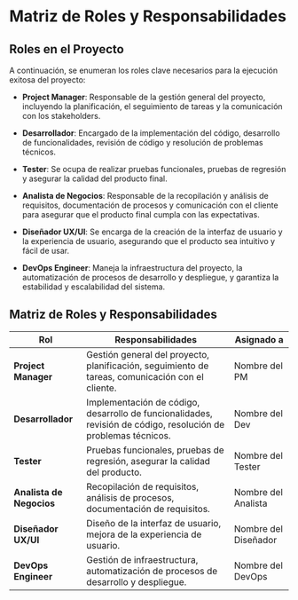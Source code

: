 # Matriz de Roles y Responsabilidades

## Roles en el Proyecto

A continuación, se enumeran los roles clave necesarios para la ejecución exitosa del proyecto:

- **Project Manager**: Responsable de la gestión general del proyecto, incluyendo la planificación, el seguimiento de tareas y la comunicación con los stakeholders.
  
- **Desarrollador**: Encargado de la implementación del código, desarrollo de funcionalidades, revisión de código y resolución de problemas técnicos.
  
- **Tester**: Se ocupa de realizar pruebas funcionales, pruebas de regresión y asegurar la calidad del producto final.
  
- **Analista de Negocios**: Responsable de la recopilación y análisis de requisitos, documentación de procesos y comunicación con el cliente para asegurar que el producto final cumpla con las expectativas.
  
- **Diseñador UX/UI**: Se encarga de la creación de la interfaz de usuario y la experiencia de usuario, asegurando que el producto sea intuitivo y fácil de usar.
  
- **DevOps Engineer**: Maneja la infraestructura del proyecto, la automatización de procesos de desarrollo y despliegue, y garantiza la estabilidad y escalabilidad del sistema.

## Matriz de Roles y Responsabilidades

| Rol                   | Responsabilidades                                                                            | Asignado a          |
|-----------------------|----------------------------------------------------------------------------------------------|---------------------|
| **Project Manager**       | Gestión general del proyecto, planificación, seguimiento de tareas, comunicación con el cliente. | Nombre del PM       |
| **Desarrollador**         | Implementación de código, desarrollo de funcionalidades, revisión de código, resolución de problemas técnicos. | Nombre del Dev      |
| **Tester**                | Pruebas funcionales, pruebas de regresión, asegurar la calidad del producto.                  | Nombre del Tester   |
| **Analista de Negocios**  | Recopilación de requisitos, análisis de procesos, documentación de requisitos.                | Nombre del Analista |
| **Diseñador UX/UI**       | Diseño de la interfaz de usuario, mejora de la experiencia de usuario.                        | Nombre del Diseñador |
| **DevOps Engineer**       | Gestión de infraestructura, automatización de procesos de desarrollo y despliegue.            | Nombre del DevOps   |

